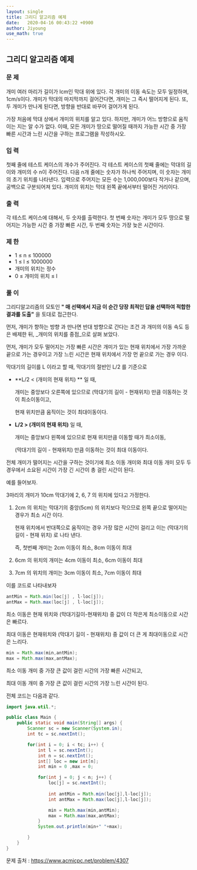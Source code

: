 ```yaml
---
layout: single
title: 그리디 알고리즘 예제
date:   2020-04-16 00:43:22 +0900
author: Jiyoung
use_math: true
---
```


## 그리디 알고리즘 예제

### 문 제

개미 여러 마리가 길이가 lcm인 막대 위에 있다. 각 개미의 이동 속도는 모두 일정하며, 1cm/s이다. 개미가 막대의 마지막까지 걸어간다면, 개미는 그 즉시 떨어지게 된다. 또, 두 개미가 만나게 된다면, 방향을 반대로 바꾸어 걸어가게 된다.

가장 처음에 막대 상에서 개미의 위치를 알고 있다. 하지만, 개미가 어느 방향으로 움직이는 지는 알 수가 없다. 이때, 모든 개미가 땅으로 떨어질 때까지 가능한 시간 중 가장 빠른 시간과 느린 시간을 구하는 프로그램을 작성하시오.



### 입 력

첫째 줄에 테스트 케이스의 개수가 주어진다. 각 테스트 케이스의 첫째 줄에는 막대의 길이와 개미의 수 n이 주어진다. 다음 n개 줄에는 숫자가 하나씩 주어지며, 이 숫자는 개미의 초기 위치를 나타낸다. 입력으로 주어지는 모든 수는 1,000,000보다 작거나 같으며, 공백으로 구분되어져 있다. 개미의 위치는 막대 왼쪽 끝에서부터 떨어진 거리이다.



### 출 력

각 테스트 케이스에 대해서, 두 숫자를 출력한다. 첫 번째 숫자는 개미가 모두 땅으로 떨어지는 가능한 시간 중 가장 빠른 시간, 두 번째 숫자는 가장 늦은 시간이다.



### 제 한

- 1 ≤ n ≤ 100000
- 1 ≤ l ≤ 1000000
- 개미의 위치는 정수
- 0 ≤ 개미의 위치 ≤ l





### 풀 이

그리디알고리즘의 모토인 **" 매 선택에서 지금 이 순간 당장 최적인 답을 선택하여 적합한 결과를 도출"** 을 토대로 접근한다.

먼저, 개미가 향하는 방향 과 만나면 반대 방향으로 간다는 조건 과 개미의 이동 속도 등 은 배제한 뒤, _개미의 위치를 중점_으로 살펴 보았다.



먼저, 개미가 모두 떨어지는 가장 빠른 시간은 개미가 있는 현재 위치에서 가장 가까운 끝으로 가는 경우이고 가장 느린 시간은 현재 위치에서 가장 먼 끝으로 가는 경우 이다.



막대기의 길이를 L 이라고 할 때,  막대기의 절반인 L/2 를 기준으로 

- **L/2 < (개미의 현재 위치) ** 일 때, 

  개미는 중앙보다 오른쪽에 있으므로 (막대기의 길이 - 현재위치) 만큼 이동하는 것이 최소이동이고,

  현재 위치만큼 움직이는 것이 최대이동이다.

- **L/2  > (개미의 현재 위치)** 일  때,

  개미는 중앙보다 왼쪽에 있으므로 현재 위치만큼 이동할 때가 최소이동, 

  (막대기의 길이 - 현재위치) 만큼 이동하는 것이 최대 이동이다.



전체 개미가 떨어지는 시간을 구하는 것이기에 최소 이동 개미와 최대 이동 개미 모두 두 경우에서 소요된 시간이 가장 긴 시간이 총 걸린 시간이 된다.



예를 들어보자.

 3마리의 개미가 10cm 막대기에 2, 6, 7 의 위치에 있다고 가정한다.

1. 2cm 의 위치는 막대기의 중앙(5cm) 의 위치보다 작으므로 왼쪽 끝으로 떨어지는 경우가 최소 시간 이다.

   현재 위치에서 반대쪽으로 움직이는 경우 가장 많은 시간이 걸리고 이는 (막대기의 길이 - 현재 위치) 로 나타 낸다.

   즉, 첫번째 개미는 2cm 이동이 최소, 8cm 이동이 최대 

2. 6cm 의 위치의 개미는 4cm 이동이 최소, 6cm 이동이 최대

3. 7cm 의 위치의 개미는 3cm 이동이 최소, 7cm 이동이 최대



이를 코드로 나타내보자

```java
antMin = Math.min(loc[j] , l-loc[j]);
antMax = Math.max(loc[j] , l-loc[j]);
```



최소 이동은 현재 위치와 (막대기길이-현재위치)  중 값이 더 작은게 최소이동으로 시간은 빠르다.

최대 이동은 현재위치와 (막대기 길이 - 현재위치) 중 값이 더 큰 게 최대이동으로 시간은 느리다.



```java
min = Math.max(min,antMin); 
max = Math.max(max,antMax);
```

최소 이동 개미 중 가장 큰 값이  걸린 시간의 가장 빠른 시간되고,

최대 이동 개미 중 가장 큰 값이  걸린 시간의 가장 느린 시간이 된다.



전체 코드는 다음과 같다.

```java
import java.util.*;

public class Main {
    public static void main(String[] args) {
        Scanner sc = new Scanner(System.in);
        int tc = sc.nextInt();

        for(int i = 0; i < tc; i++) {
            int l = sc.nextInt();
            int n = sc.nextInt();
            int[] loc = new int[n];
            int min = 0 ,max = 0;

            for(int j = 0; j < n; j++) {
                loc[j] = sc.nextInt();
                
                int antMin = Math.min(loc[j],l-loc[j]);
                int antMax = Math.max(loc[j],l-loc[j]);

                min = Math.max(min,antMin); 
                max = Math.max(max,antMax);
            }
            System.out.println(min+" "+max);

        }
    }
}
```



 

문제 출처 : https://www.acmicpc.net/problem/4307